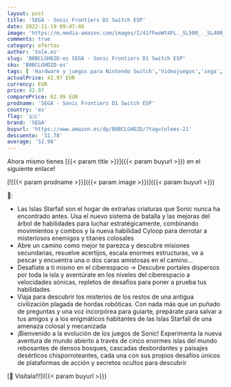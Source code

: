 ```yaml
---
layout: post
title: 'SEGA - Sonic Frontiers D1 Switch ESP'
date: 2022-11-19 09:47:48
image: 'https://m.media-amazon.com/images/I/41fFwoWt4FL._SL500_._SL400_.jpg'
comments: true
category: ofertas
author: 'tole.es'
slug: 'B0BCLGHD2D-es SEGA - Sonic Frontiers D1 Switch ESP'
sku: 'B0BCLGHD2D-es'
tags: [ 'Hardware y juegos para Nintendo Switch','Videojuegos','sega','🇪🇸', ]
actualPrice: 42.97 EUR
currency: EUR
price: 42.97
comparePrice: 62.99 EUR
prodname: 'SEGA - Sonic Frontiers D1 Switch ESP'
country: 'es'
flag: '🇪🇸'
brand: 'SEGA'
buyurl: 'https://www.amazon.es/dp/B0BCLGHD2D/?tag=tolees-21'
descuento: '31.78'
average: '52.98'
---
```


Ahora mismo tienes [{{< param title >}}]({{< param buyurl >}}) en el siguiente enlace!

[![{{< param prodname >}}]({{< param image >}})]({{< param buyurl >}})

🔎:

- Las Islas Starfall son el hogar de extrañas criaturas que Sonic nunca ha encontrado antes. Usa el nuevo sistema de batalla y las mejoras del árbol de habilidades para luchar estratégicamente, combinando movimientos y combos y la nueva habilidad Cyloop para derrotar a misteriosos enemigos y titanes colosales
- Abre un camino como mejor te parezca y descubre misiones secundarias, resuelve acertijos, escala enormes estructuras, ve a pescar y encuentra una o dos caras amistosas en el camino…
- Desafíate a ti mismo en el ciberespacio → Descubre portales dispersos por toda la isla y aventúrate en los niveles del ciberespacio a velocidades sónicas, repletos de desafíos para poner a prueba tus habilidades
- Viaja para descubrir los misterios de los restos de una antigua civilización plagada de hordas robóticas. Con nada más que un puñado de preguntas y una voz incorpórea para guiarte, prepárate para salvar a tus amigos y a los enigmáticos habitantes de las Islas Starfall de una amenaza colosal y mecanizada
- ¡Bienvenido a la evolución de los juegos de Sonic! Experimenta la nueva aventura de mundo abierto a través de cinco enormes islas del mundo rebosantes de densos bosques, cascadas desbordantes y paisajes desérticos chisporroteantes, cada una con sus propios desafíos únicos de plataformas de acción y secretos ocultos para descubrir

[🛒 Visítala!!!]({{< param buyurl >}})
